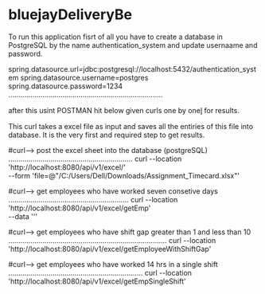 # bluejayDeliveryBe

To run this application fisrt of all you have to create a database in PostgreSQL by the name authentication_system
and update usernaame and password.

spring.datasource.url=jdbc:postgresql://localhost:5432/authentication_system
spring.datasource.username=postgres
spring.datasource.password=1234
.............................................................................

after this usint POSTMAN hit below given curls one by onel̥ for results.

This curl takes a excel file as input and saves all the entiries of this file into database. It is the very first and required step to get results.

#curl--> post the excel sheet into the database (postgreSQL)
..............................................................
curl --location 'http://localhost:8080/api/v1/excel/' \
--form 'file=@"/C:/Users/Dell/Downloads/Assignment_Timecard.xlsx"'

#curl--> get employees who have worked seven consetive days
............................................................
curl --location 'http://localhost:8080/api/v1/excel/getEmp' \
--data '''

#curl--> get employees  who have shift gap greater than 1 and less than 10
...............................................................................
curl --location 'http://localhost:8080/api/v1/excel/getEmployeeWithShiftGap'

#curl--> get employees who have worked 14 hrs in a single shift
...................................................................
curl --location 'http://localhost:8080/api/v1/excel/getEmpSingleShift'
